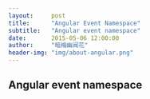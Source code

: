 ```yaml
---
layout:     post
title:      "Angular Event Namespace"
subtitle:   "Angular event namespace"
date:       2015-05-06 12:00:00
author:     "暗梅幽闻花"
header-img: "img/about-angular.png"
---
```


<h2>Angular event namespace</h2>
